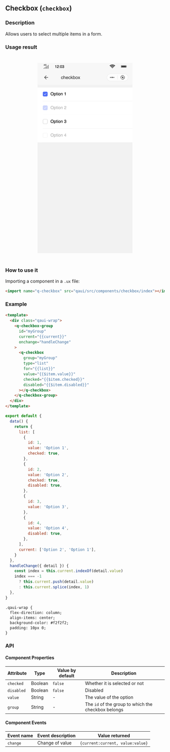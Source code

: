## Checkbox (`checkbox`)

### Description

Allows users to select multiple items in a form.

### Usage result

<div style="text-align: center;margin: 40px;"><img src="./assets/checkbox.png" alt="checkboxes" style="width:300px" /></div>

### How to use it

Importing a component in a `.ux` file:

```html
<import name="q-checkbox" src="qaui/src/components/checkbox/index"></import>
```

### Example

```html
<template>
  <div class="qaui-wrap">
    <q-checkbox-group
      id="myGroup"
      current="{{current}}"
      onchange="handleChange"
    >
      <q-checkbox
        group="myGroup"
        type="list"
        for="{{list}}"
        value="{{$item.value}}"
        checked="{{$item.checked}}"
        disabled="{{$item.disabled}}"
      ></q-checkbox>
    </q-checkbox-group>
  </div>
</template>
```

```js
export default {
  data() {
    return {
      list: [
        {
          id: 1,
          value: 'Option 1',
          checked: true,
        },
        {
          id: 2,
          value: 'Option 2',
          checked: true,
          disabled: true,
        },
        {
          id: 3,
          value: 'Option 3',
        },
        {
          id: 4,
          value: 'Option 4',
          disabled: true,
        },
      ],
      current: ['Option 2', 'Option 1'],
    }
  },
  handleChange({ detail }) {
    const index = this.current.indexOf(detail.value)
    index === -1
      ? this.current.push(detail.value)
      : this.current.splice(index, 1)
  },
}
```

```less
.qaui-wrap {
  flex-direction: column;
  align-items: center;
  background-color: #f2f2f2;
  padding: 10px 0;
}
```

### API

#### Component Properties

| Attribute  | Type    | Value by default | Description                                         |
| ---------- | ------- | ---------------- | --------------------------------------------------- |
| `checked`  | Boolean | `false`          | Whether it is selected or not                       |
| `disabled` | Boolean | `false`          | Disabled                                            |
| `value`    | String  | -                | The value of the option                             |
| `group`    | String  | -                | The `id` of the group to which the checkbox belongs |

#### Component Events

| Event name | Event description | Value returned                   |
| ---------- | ----------------- | -------------------------------- |
| `change`   | Change of value   | `{current:current, value:value}` |
